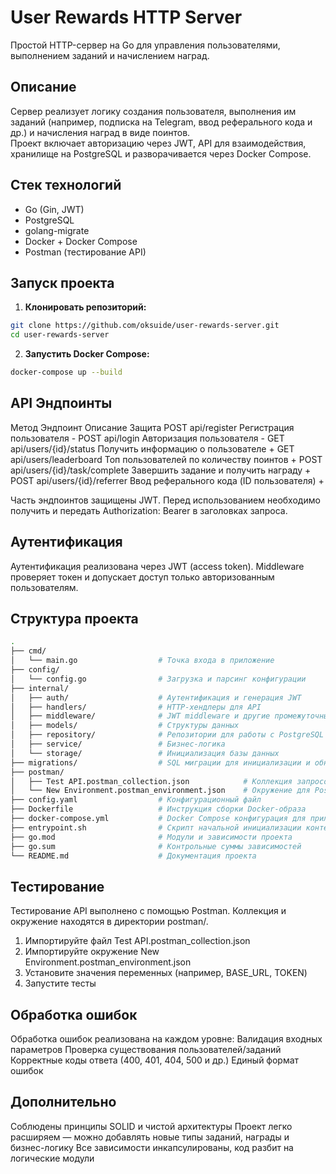 # User Rewards HTTP Server

Простой HTTP-сервер на Go для управления пользователями, выполнением заданий и начислением наград.

## Описание

Сервер реализует логику создания пользователя, выполнения им заданий (например, подписка на Telegram, ввод реферального кода и др.) и начисления наград в виде поинтов.  
Проект включает авторизацию через JWT, API для взаимодействия, хранилище на PostgreSQL и разворачивается через Docker Compose.

## Стек технологий

- Go (Gin, JWT)
- PostgreSQL
- golang-migrate
- Docker + Docker Compose
- Postman (тестирование API)

## Запуск проекта

1. **Клонировать репозиторий:**

```bash
git clone https://github.com/oksuide/user-rewards-server.git
cd user-rewards-server
```

2. **Запустить Docker Compose:**
```bash
docker-compose up --build
```
## API Эндпоинты
Метод	    Эндпоинт	                    Описание                                    Защита
POST        api/register                    Регистрация пользователя                       -
POST        api/login                       Авторизация пользователя                       -
GET	        api/users/{id}/status	        Получить информацию о пользователе             +
GET	        api/users/leaderboard	        Топ пользователей по количеству поинтов        +
POST	    api/users/{id}/task/complete	Завершить задание и получить награду           +
POST	    api/users/{id}/referrer	        Ввод реферального кода (ID пользователя)       +

Часть эндпоинтов защищены JWT.
Перед использованием необходимо получить и передать Authorization: Bearer <token> в заголовках запроса.

## Аутентификация
Аутентификация реализована через JWT (access token).
Middleware проверяет токен и допускает доступ только авторизованным пользователям.

## Структура проекта
```bash
.
├── cmd/
│   └── main.go                  # Точка входа в приложение
├── config/
│   └── config.go                # Загрузка и парсинг конфигурации
├── internal/
│   ├── auth/                    # Аутентификация и генерация JWT
│   ├── handlers/                # HTTP-хендлеры для API
│   ├── middleware/              # JWT middleware и другие промежуточные обработчики
│   ├── models/                  # Структуры данных
│   ├── repository/              # Репозитории для работы с PostgreSQL
│   ├── service/                 # Бизнес-логика
│   └── storage/                 # Инициализация базы данных
├── migrations/                  # SQL миграции для инициализации и обновления схемы БД
├── postman/
│   ├── Test API.postman_collection.json            # Коллекция запросов для Postman
│   └── New Environment.postman_environment.json    # Окружение для Postman
├── config.yaml                  # Конфигурационный файл
├── Dockerfile                   # Инструкция сборки Docker-образа
├── docker-compose.yml           # Docker Compose конфигурация для приложения и БД
├── entrypoint.sh                # Скрипт начальной инициализации контейнера
├── go.mod                       # Модули и зависимости проекта
├── go.sum                       # Контрольные суммы зависимостей
└── README.md                    # Документация проекта
```

## Тестирование
Тестирование API выполнено с помощью Postman.
Коллекция и окружение находятся в директории postman/.
1. Импортируйте файл Test API.postman_collection.json
2. Импортируйте окружение New Environment.postman_environment.json
3. Установите значения переменных (например, BASE_URL, TOKEN)
4. Запустите тесты

## Обработка ошибок
Обработка ошибок реализована на каждом уровне:
Валидация входных параметров
Проверка существования пользователей/заданий
Корректные коды ответа (400, 401, 404, 500 и др.)
Единый формат ошибок

## Дополнительно
Соблюдены принципы SOLID и чистой архитектуры
Проект легко расширяем — можно добавлять новые типы заданий, награды и бизнес-логику
Все зависимости инкапсулированы, код разбит на логические модули